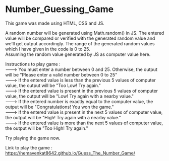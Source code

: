 # Number_Guessing_Game

This game was made using HTML, CSS and JS.

A random number will be generated using Math.random() in JS. The entered value will be compared or verified with the generated random value and we'll get output accordingly. The range of the generated random values which I have given in the code is 0 to 25.   
Assuming the random value generated by JS as computer value here.

Instructions to play game :   
---> You must enter a number between 0 and 25. Otherwise, the output will be "Please enter a valid number between 0 to 25"   
---> If the entered value is less than the previous 5 values of computer value, the output will be "Too Low! Try again."   
---> If the entered value is present in the previous 5 values of computer value, the output will be "Low! Try again with a nearby value."   
---> If the entered number is exactly equal to the computer value, the output will be "Congratulations! You won the game."   
---> If the entered value is present in the next 5 values of computer value, the output will be "High! Try again with a nearby value."   
---> If the entered value is more than the next 5 values of computer value, the output will be "Too High! Try again."   

Try playing the game now.

Link to play the game : https://hemavenkat8642.github.io/Guess_The_Number_Game/
